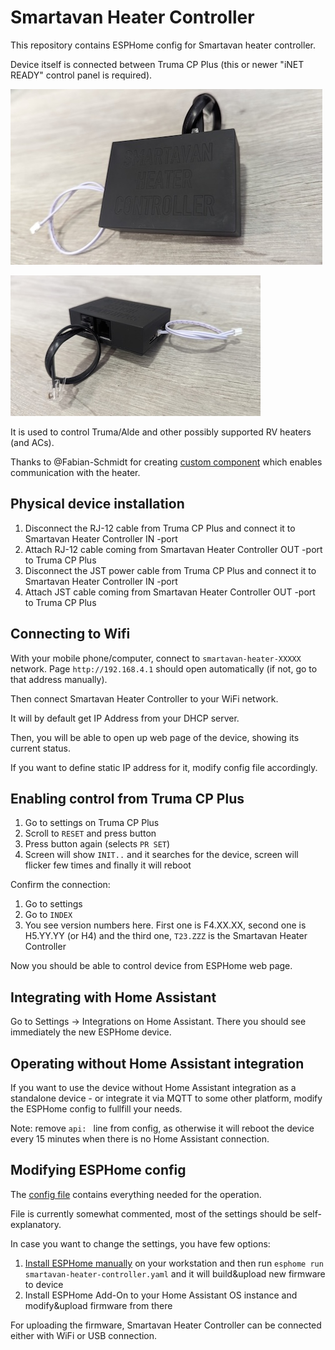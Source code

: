 # Smartavan Heater Controller

This repository contains ESPHome config for Smartavan heater controller.

Device itself is connected between Truma CP Plus (this or newer "iNET READY" control panel is required).

![Smartavan heater controller (front)](img/smartavan-heater-controller-front.jpg)

![Smartavan heater controller (back)](img/smartavan-heater-controller-back.jpg)

It is used to control Truma/Alde and other possibly supported RV heaters (and ACs).

Thanks to @Fabian-Schmidt for creating [custom component](https://github.com/Fabian-Schmidt/esphome-truma_inetbox) which enables communication with the heater.

## Physical device installation

1. Disconnect the RJ-12 cable from Truma CP Plus and connect it to Smartavan Heater Controller IN -port
2. Attach RJ-12 cable coming from Smartavan Heater Controller OUT -port to Truma CP Plus
3. Disconnect the JST power cable from Truma CP Plus and connect it to Smartavan Heater Controller IN -port
4. Attach JST cable coming from Smartavan Heater Controller OUT -port to Truma CP Plus

## Connecting to Wifi

With your mobile phone/computer, connect to `smartavan-heater-XXXXX` network. Page `http://192.168.4.1` should open automatically (if not, go to that address manually).

Then connect Smartavan Heater Controller to your WiFi network.

It will by default get IP Address from your DHCP server.

Then, you will be able to open up web page of the device, showing its current status.

If you want to define static IP address for it, modify config file accordingly.

## Enabling control from Truma CP Plus

1. Go to settings on Truma CP Plus
2. Scroll to `RESET` and press button
3. Press button again (selects `PR SET`)
4. Screen will show `INIT..` and it searches for the device, screen will flicker few times and finally it will reboot

Confirm the connection:
1. Go to settings
2. Go to `INDEX`
3. You see version numbers here. First one is F4.XX.XX, second one is H5.YY.YY (or H4) and the third one, `T23.ZZZ` is the Smartavan Heater Controller

Now you should be able to control device from ESPHome web page.

## Integrating with Home Assistant

Go to Settings -> Integrations on Home Assistant. There you should see immediately the new ESPHome device.

## Operating without Home Assistant integration

If you want to use the device without Home Assistant integration as a standalone device - or integrate it via MQTT to some other platform, modify the ESPHome config to fullfill your needs.

Note: remove `api: ` line from config, as otherwise it will reboot the device every 15 minutes when there is no Home Assistant connection.

## Modifying ESPHome config

The [config file](https://github.com/smartavan/smartavan-heater-controller/blob/main/smartavan-heater-controller.yaml) contains everything needed for the operation.

File is currently somewhat commented, most of the settings should be self-explanatory.

In case you want to change the settings, you have few options:
1. [Install ESPHome manually](https://esphome.io/guides/installing_esphome.html) on your workstation and then run `esphome run smartavan-heater-controller.yaml` and it will build&upload new firmware to device
2. Install ESPHome Add-On to your Home Assistant OS instance and modify&upload firmware from there

For uploading the firmware, Smartavan Heater Controller can be connected either with WiFi or USB connection.